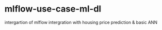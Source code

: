 # mlflow-use-case-ml-dl
intergartion of mlflow intergration with housing price prediction &amp; basic ANN
